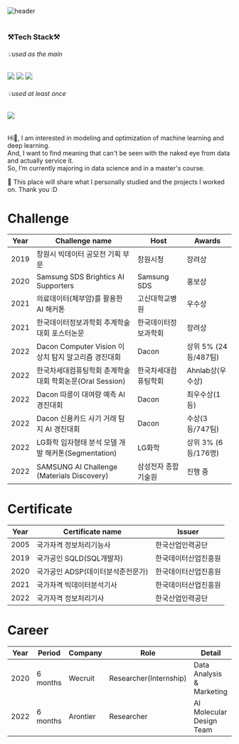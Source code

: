 ![header](https://capsule-render.vercel.app/api?type=slice&color=&text=%20print(JunYoung)%20%20&height=200&fontSize=60) 
<br>
&nbsp;&nbsp;&nbsp;&nbsp;&nbsp;&nbsp;&nbsp;&nbsp;&nbsp;&nbsp;&nbsp;&nbsp;&nbsp;&nbsp;&nbsp;&nbsp;&nbsp;&nbsp;&nbsp;&nbsp;&nbsp;&nbsp;&nbsp;&nbsp;&nbsp;&nbsp;&nbsp;&nbsp;&nbsp;&nbsp;&nbsp;&nbsp;&nbsp;&nbsp;&nbsp;&nbsp;&nbsp;&nbsp;&nbsp;&nbsp;&nbsp;&nbsp;&nbsp;&nbsp;&nbsp;&nbsp;&nbsp;&nbsp;&nbsp;&nbsp;&nbsp;&nbsp;&nbsp;&nbsp;&nbsp;&nbsp;&nbsp;&nbsp;&nbsp;&nbsp;&nbsp;&nbsp;&nbsp;
### ⚒Tech Stack⚒ <br>
###### 💡used as the main<br>

<img src="https://img.shields.io/badge/Python-3766AB?style=flat-square&logo=Python&logoColor=white"/></a> 
<img src="https://img.shields.io/badge/R-276DC3?style=flat-square&logo=R&logoColor=white"/></a>
<img src="https://img.shields.io/badge/MySQL-4479A1?style=flat-square&logo=MySQL&logoColor=white"/></a>

###### 💡used at least once<br>
<img src="https://img.shields.io/badge/Linux-FCC624?style=flat-square&logo=Linux&logoColor=white"/></a><br>
<br>
<br>
Hi👋, I am interested in modeling and optimization of machine learning and deep learning.<br>
And, I want to find meaning that can't be seen with the naked eye from data and actually service it. <br>
So, I’m currently majoring in data science and in a master's course.<br>

📣 This place will share what I personally studied and the projects I worked on.
Thank you :D


# Challenge

| Year |  Challenge name   | Host | Awards  |
|---|---|---|---|
|2019|창원시 빅데이터 공모전 기획 부문|창원시청|장려상|
|2020|Samsung SDS Brightics AI Supporters|Samsung SDS|홍보상|
|2021|의료데이터(체부암)를 활용한 AI 해커톤|고신대학교병원|우수상|
|2021|한국데이터정보과학회 추계학술대회 포스터논문 |한국데이터정보과학회|장려상|
|2022|Dacon Computer Vision 이상치 탐지 알고리즘 경진대회|Dacon|상위 5% (24등/487팀)|
|2022|한국차세대컴퓨팅학회 춘계학술대회 학회논문(Oral Session) |한국차세대컴퓨팅학회|Ahnlab상(우수상)|
|2022|Dacon 따릉이 대여량 예측 AI 경진대회 |Dacon|최우수상(1등)|
|2022|Dacon 신용카드 사기 거래 탐지 AI 경진대회 |Dacon|수상(3등/747팀)|
|2022|LG화학 입자형태 분석 모델 개발 해커톤(Segmentation) |LG화학|상위 3% (6등/176명)|
|2022|SAMSUNG AI Challenge (Materials Discovery) |삼성전자 종합기술원|진행 중|


# Certificate
| Year |  Certificate name | Issuer | 
|---|---|---|
|2005|국가자격 정보처리기능사|한국산업인력공단|
|2019|국가공인 SQLD(SQL개발자)|한국데이터산업진흥원|
|2020|국가공인 ADSP(데이터분석준전문가)|한국데이터산업진흥원|
|2021|국가자격 빅데이터분석기사|한국데이터산업진흥원|
|2022|국가자격 정보처리기사|한국산업인력공단|


# Career
| Year | Period |  Company | Role | Detail |
|---|---|---|---|---|
|2020|6 months|Wecruit|Researcher(Internship)|Data Analysis & Marketing|
|2022|6 months|Arontier|Researcher|AI Molecular Design Team|

